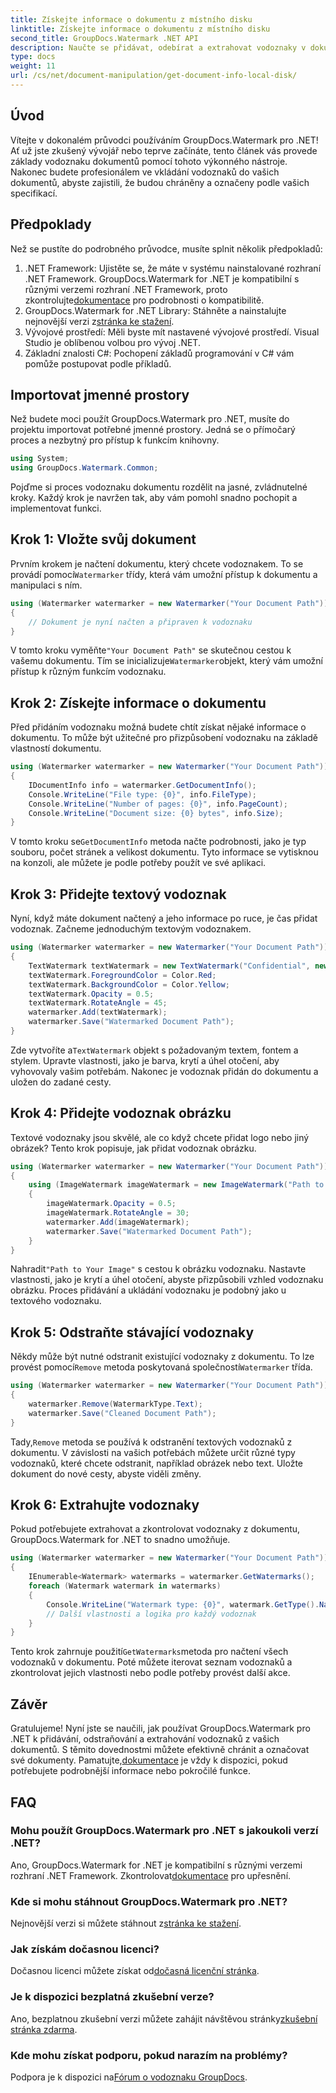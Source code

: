 ```yaml
---
title: Získejte informace o dokumentu z místního disku
linktitle: Získejte informace o dokumentu z místního disku
second_title: GroupDocs.Watermark .NET API
description: Naučte se přidávat, odebírat a extrahovat vodoznaky v dokumentech pomocí GroupDocs Watermark for .NET s tímto komplexním průvodcem krok za krokem.
type: docs
weight: 11
url: /cs/net/document-manipulation/get-document-info-local-disk/
---
```

## Úvod
Vítejte v dokonalém průvodci používáním GroupDocs.Watermark pro .NET! Ať už jste zkušený vývojář nebo teprve začínáte, tento článek vás provede základy vodoznaku dokumentů pomocí tohoto výkonného nástroje. Nakonec budete profesionálem ve vkládání vodoznaků do vašich dokumentů, abyste zajistili, že budou chráněny a označeny podle vašich specifikací.
## Předpoklady
Než se pustíte do podrobného průvodce, musíte splnit několik předpokladů:
1.  .NET Framework: Ujistěte se, že máte v systému nainstalované rozhraní .NET Framework. GroupDocs.Watermark for .NET je kompatibilní s různými verzemi rozhraní .NET Framework, proto zkontrolujte[dokumentace](https://reference.groupdocs.com/Watermark/net/) pro podrobnosti o kompatibilitě.
2.  GroupDocs.Watermark for .NET Library: Stáhněte a nainstalujte nejnovější verzi z[stránka ke stažení](https://releases.groupdocs.com/Watermark/net/).
3. Vývojové prostředí: Měli byste mít nastavené vývojové prostředí. Visual Studio je oblíbenou volbou pro vývoj .NET.
4. Základní znalosti C#: Pochopení základů programování v C# vám pomůže postupovat podle příkladů.
## Importovat jmenné prostory
Než budete moci použít GroupDocs.Watermark pro .NET, musíte do projektu importovat potřebné jmenné prostory. Jedná se o přímočarý proces a nezbytný pro přístup k funkcím knihovny.
```csharp
using System;
using GroupDocs.Watermark.Common;
```
Pojďme si proces vodoznaku dokumentu rozdělit na jasné, zvládnutelné kroky. Každý krok je navržen tak, aby vám pomohl snadno pochopit a implementovat funkci.
## Krok 1: Vložte svůj dokument
 Prvním krokem je načtení dokumentu, který chcete vodoznakem. To se provádí pomocí`Watermarker` třídy, která vám umožní přístup k dokumentu a manipulaci s ním.
```csharp
using (Watermarker watermarker = new Watermarker("Your Document Path"))
{
    // Dokument je nyní načten a připraven k vodoznaku
}
```
 V tomto kroku vyměňte`"Your Document Path"` se skutečnou cestou k vašemu dokumentu. Tím se inicializuje`Watermarker`objekt, který vám umožní přístup k různým funkcím vodoznaku.
## Krok 2: Získejte informace o dokumentu
Před přidáním vodoznaku možná budete chtít získat nějaké informace o dokumentu. To může být užitečné pro přizpůsobení vodoznaku na základě vlastností dokumentu.

```csharp
using (Watermarker watermarker = new Watermarker("Your Document Path"))
{
    IDocumentInfo info = watermarker.GetDocumentInfo();
    Console.WriteLine("File type: {0}", info.FileType);
    Console.WriteLine("Number of pages: {0}", info.PageCount);
    Console.WriteLine("Document size: {0} bytes", info.Size);
}
```
 V tomto kroku se`GetDocumentInfo` metoda načte podrobnosti, jako je typ souboru, počet stránek a velikost dokumentu. Tyto informace se vytisknou na konzoli, ale můžete je podle potřeby použít ve své aplikaci.
## Krok 3: Přidejte textový vodoznak
Nyní, když máte dokument načtený a jeho informace po ruce, je čas přidat vodoznak. Začneme jednoduchým textovým vodoznakem.

```csharp
using (Watermarker watermarker = new Watermarker("Your Document Path"))
{
    TextWatermark textWatermark = new TextWatermark("Confidential", new Font("Arial", 36));
    textWatermark.ForegroundColor = Color.Red;
    textWatermark.BackgroundColor = Color.Yellow;
    textWatermark.Opacity = 0.5;
    textWatermark.RotateAngle = 45;
    watermarker.Add(textWatermark);
    watermarker.Save("Watermarked Document Path");
}
```
 Zde vytvoříte a`TextWatermark` objekt s požadovaným textem, fontem a stylem. Upravte vlastnosti, jako je barva, krytí a úhel otočení, aby vyhovovaly vašim potřebám. Nakonec je vodoznak přidán do dokumentu a uložen do zadané cesty.
## Krok 4: Přidejte vodoznak obrázku
Textové vodoznaky jsou skvělé, ale co když chcete přidat logo nebo jiný obrázek? Tento krok popisuje, jak přidat vodoznak obrázku.

```csharp
using (Watermarker watermarker = new Watermarker("Your Document Path"))
{
    using (ImageWatermark imageWatermark = new ImageWatermark("Path to Your Image"))
    {
        imageWatermark.Opacity = 0.5;
        imageWatermark.RotateAngle = 30;
        watermarker.Add(imageWatermark);
        watermarker.Save("Watermarked Document Path");
    }
}
```
 Nahradit`"Path to Your Image"` s cestou k obrázku vodoznaku. Nastavte vlastnosti, jako je krytí a úhel otočení, abyste přizpůsobili vzhled vodoznaku obrázku. Proces přidávání a ukládání vodoznaku je podobný jako u textového vodoznaku.
## Krok 5: Odstraňte stávající vodoznaky
 Někdy může být nutné odstranit existující vodoznaky z dokumentu. To lze provést pomocí`Remove` metoda poskytovaná společností`Watermarker` třída.

```csharp
using (Watermarker watermarker = new Watermarker("Your Document Path"))
{
    watermarker.Remove(WatermarkType.Text);
    watermarker.Save("Cleaned Document Path");
}
```
 Tady,`Remove` metoda se používá k odstranění textových vodoznaků z dokumentu. V závislosti na vašich potřebách můžete určit různé typy vodoznaků, které chcete odstranit, například obrázek nebo text. Uložte dokument do nové cesty, abyste viděli změny.
## Krok 6: Extrahujte vodoznaky
Pokud potřebujete extrahovat a zkontrolovat vodoznaky z dokumentu, GroupDocs.Watermark for .NET to snadno umožňuje.

```csharp
using (Watermarker watermarker = new Watermarker("Your Document Path"))
{
    IEnumerable<Watermark> watermarks = watermarker.GetWatermarks();
    foreach (Watermark watermark in watermarks)
    {
        Console.WriteLine("Watermark type: {0}", watermark.GetType().Name);
        // Další vlastnosti a logika pro každý vodoznak
    }
}
```
 Tento krok zahrnuje použití`GetWatermarks`metoda pro načtení všech vodoznaků v dokumentu. Poté můžete iterovat seznam vodoznaků a zkontrolovat jejich vlastnosti nebo podle potřeby provést další akce.
## Závěr
 Gratulujeme! Nyní jste se naučili, jak používat GroupDocs.Watermark pro .NET k přidávání, odstraňování a extrahování vodoznaků z vašich dokumentů. S těmito dovednostmi můžete efektivně chránit a označovat své dokumenty. Pamatujte,[dokumentace](https://reference.groupdocs.com/Watermark/net/) je vždy k dispozici, pokud potřebujete podrobnější informace nebo pokročilé funkce.
## FAQ
### Mohu použít GroupDocs.Watermark pro .NET s jakoukoli verzí .NET?
 Ano, GroupDocs.Watermark for .NET je kompatibilní s různými verzemi rozhraní .NET Framework. Zkontrolovat[dokumentace](https://reference.groupdocs.com/Watermark/net/) pro upřesnění.
### Kde si mohu stáhnout GroupDocs.Watermark pro .NET?
 Nejnovější verzi si můžete stáhnout z[stránka ke stažení](https://releases.groupdocs.com/Watermark/net/).
### Jak získám dočasnou licenci?
 Dočasnou licenci můžete získat od[dočasná licenční stránka](https://purchase.groupdocs.com/temporary-license/).
### Je k dispozici bezplatná zkušební verze?
 Ano, bezplatnou zkušební verzi můžete zahájit návštěvou stránky[zkušební stránka zdarma](https://releases.groupdocs.com/).
### Kde mohu získat podporu, pokud narazím na problémy?
 Podpora je k dispozici na[Fórum o vodoznaku GroupDocs](https://forum.groupdocs.com/c/watermark/19).